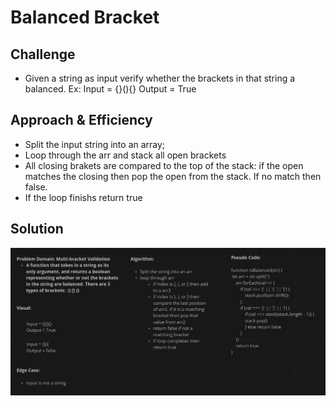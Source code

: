 # Balanced Bracket

<!-- Short summary or background information -->

## Challenge

- Given a string as input verify whether the brackets in that string a balanced. Ex: Input = {}(){} Output = True
<!-- Description of the challenge -->

## Approach & Efficiency
<!-- What approach did you take? Why? What is the Big O space/time for this approach? -->

- Split the input string into an array;
- Loop through the arr and stack all open brackets
- All closing brakets are compared to the top of the stack: if the open matches the closing then pop the open from the stack. If no match then false.
- If the loop finishs return true


## Solution
<!-- Embedded whiteboard image -->
![WhiteBoard](./CC13-WB.PNG)
